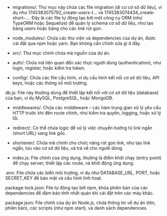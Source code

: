 - migrations/: Thư mục này chứa các file migration (di cư cơ sở dữ liệu), ví dụ như 1745383075792_create-users-t... và 1745383074434_create-short-.... Đây là các file tự động tạo bởi một công cụ ORM (như TypeORM hoặc Sequelize) để quản lý schema cơ sở dữ liệu, như tạo bảng users hoặc bảng cho các link rút gọn.

- node_modules/: Chứa các thư viện và dependencies của dự án, được cài đặt qua npm hoặc yarn. Bạn không cần chỉnh sửa gì ở đây.

- src/: Thư mục chính chứa mã nguồn của dự án.
- auth/: Chứa mã liên quan đến xác thực người dùng (authentication), như login, register, hoặc kiểm tra token.

- config/: Chứa các file cấu hình, ví dụ cấu hình kết nối cơ sở dữ liệu, API keys, hoặc các thông số môi trường.

db.js: File này thường dùng để thiết lập kết nối với cơ sở dữ liệu (database) của bạn, ví dụ MySQL, PostgreSQL, hoặc MongoDB.

- middlewares/: Chứa các middleware – các hàm trung gian xử lý yêu cầu HTTP trước khi đến route chính, như kiểm tra quyền, logging, hoặc xử lý lỗi.

- redirect/: Có thể chứa logic để xử lý việc chuyển hướng từ link ngắn (short URL) sang link gốc.

- shortener/: Chứa mã chính cho chức năng rút gọn link, như tạo link ngắn, lưu vào cơ sở dữ liệu, và trả về cho người dùng.

- index.js: File chính của ứng dụng, thường là điểm khởi chạy (entry point) để chạy server, thiết lập các route, và khởi động ứng dụng.

.env: File chứa các biến môi trường, ví dụ như DATABASE_URL, PORT, hoặc SECRET_KEY để bảo mật và cấu hình linh hoạt.

package-lock.json: File tự động tạo bởi npm, khóa phiên bản của các dependencies để đảm bảo tính nhất quán khi cài đặt trên các máy khác.

package.json: File chính của dự án Node.js, chứa thông tin về dự án (tên, phiên bản), các scripts (như npm start), và danh sách dependencies.

